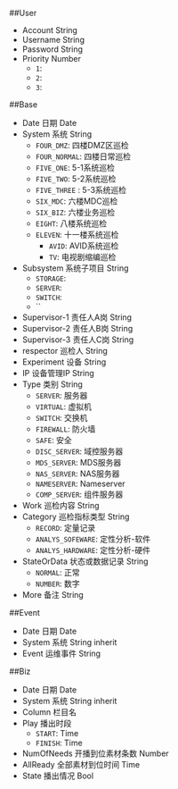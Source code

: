 ##User
  * Account String
  * Username String
  * Password String
  * Priority Number
    - `1`: 
    - `2`: 
    - `3`: 

##Base
  * Date 日期 Date
  * System 系统 String
    - `FOUR_DMZ`: 四楼DMZ区巡检
    - `FOUR_NORMAL`: 四楼日常巡检
    - `FIVE_ONE`: 5-1系统巡检
    - `FIVE_TWO`: 5-2系统巡检
    - `FIVE_THREE` : 5-3系统巡检
    - `SIX_MDC`: 六楼MDC巡检
    - `SIX_BIZ`: 六楼业务巡检
    - `EIGHT`: 八楼系统巡检
    - `ELEVEN`: 十一楼系统巡检
      - `AVID`: AVID系统巡检
      - `TV`: 电视剧缩编巡检
  * Subsystem 系统子项目 String
    - `STORAGE`: 
    - `SERVER`: 
    - `SWITCH`: 
    - ``
  * Supervisor-1 责任人A岗 String
  * Supervisor-2 责任人B岗 String
  * Supervisor-3 责任人C岗 String
  * respector 巡检人 String
  * Experiment 设备 String
  * IP 设备管理IP String
  * Type 类别 String
    - `SERVER`: 服务器
    - `VIRTUAL`: 虚拟机
    - `SWITCH`: 交换机
    - `FIREWALL`: 防火墙
    - `SAFE`: 安全
    - `DISC_SERVER`: 域控服务器
    - `MDS_SERVER`: MDS服务器
    - `NAS_SERVER`: NAS服务器
    - `NAMESERVER`: Nameserver
    - `COMP_SERVER`: 组件服务器
  * Work 巡检内容 String
  * Category 巡检指标类型 String
    - `RECORD`: 定量记录
    - `ANALYS_SOFEWARE`: 定性分析-软件
    - `ANALYS_HARDWARE`: 定性分析-硬件
  * StateOrData 状态或数据记录 String
    - `NORMAL`: 正常
    - `NUMBER`: 数字
  * More 备注 String

##Event
  * Date 日期 Date
  * System 系统 String inherit
  * Event 运维事件 String 

##Biz
  * Date 日期 Date
  * System 系统 String inherit
  * Column 栏目名 
  * Play 播出时段
    - `START`: Time
    - `FINISH`: Time
  * NumOfNeeds 开播到位素材条数 Number
  * AllReady 全部素材到位时间 Time
  * State 播出情况 Bool
